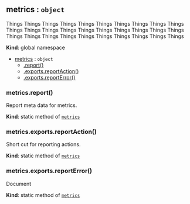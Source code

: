 <a name="metrics"></a>

## metrics : <code>object</code>
Things Things Things Things Things Things Things Things Things Things
Things Things Things Things Things Things
Things Things Things Things Things Things Things Things
Things Things Things Things Things Things

**Kind**: global namespace  

* [metrics](#metrics) : <code>object</code>
    * [.report()](#metrics.report)
    * [.exports.reportAction()](#metrics.exports.reportAction)
    * [.exports.reportError()](#metrics.exports.reportError)

<a name="metrics.report"></a>

### metrics.report()
Report meta data for metrics.

**Kind**: static method of [<code>metrics</code>](#metrics)  
<a name="metrics.exports.reportAction"></a>

### metrics.exports.reportAction()
Short cut for reporting actions.

**Kind**: static method of [<code>metrics</code>](#metrics)  
<a name="metrics.exports.reportError"></a>

### metrics.exports.reportError()
Document

**Kind**: static method of [<code>metrics</code>](#metrics)  
